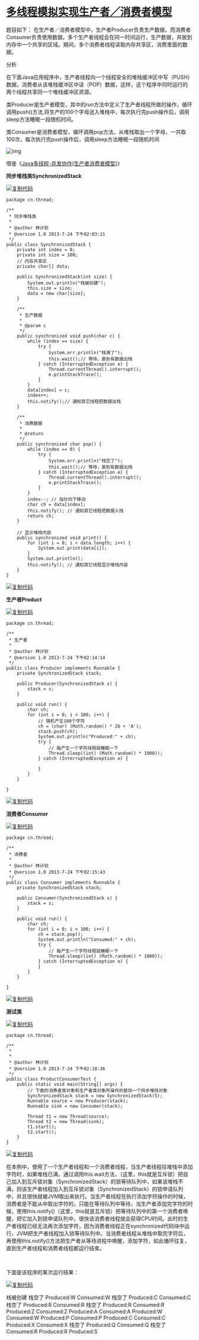 # [多线程模拟实现生产者／消费者模型](https://www.cnblogs.com/linjiqin/archive/2011/04/15/2016820.html)

 题目如下：
   在生产者／消费者模型中，生产者Producer负责生产数据，而消费者Consumer负责使用数据。多个生产者线程会在同一时间运行，生产数据，并放到内存中一个共享的区域。期间，多个消费者线程读取内存共享区，消费里面的数据。
   

分析

在下面Java应用程序中，生产者线程向一个线程安全的堆栈缓冲区中写（PUSH）数据，消费者从该堆栈缓冲区中读（POP）数据，这样，这个程序中同时运行的两个线程共享同一个堆栈缓冲区资源。

类Producer是生产者模型，其中的run方法中定义了生产者线程所做的操作，循环调用push()方法,将生产的100个字母送入堆栈中，每次执行完push操作后，调用sleep方法睡眠一段随机时间。

类Consumer是消费者模型，循环调用pop方法，从堆栈取出一个字母，一共取100次，每次执行完push操作后，调用sleep方法睡眠一段随机时间

![img](https://pic002.cnblogs.com/images/2011/270324/2011041511363482.png)

借鉴《[Java多线程-并发协作(生产者消费者模型)](http://www.cnblogs.com/linjiqin/p/3217050.html)》

**同步堆栈类SynchronizedStack**

[![复制代码](https://common.cnblogs.com/images/copycode.gif)](javascript:void(0);)

```
package cn.thread;

/**
 * 同步堆栈类
 * 
 * @author 林计钦
 * @version 1.0 2013-7-24 下午02:03:21
 */
public class SynchronizedStack {
    private int index = 0;
    private int size = 100;
    // 内存共享区
    private char[] data;

    public SynchronizedStack(int size) {
        System.out.println("栈被创建");
        this.size = size;
        data = new char[size];
    }

    /**
     * 生产数据
     * 
     * @param c
     */
    public synchronized void push(char c) {
        while (index == size) {
            try {
                System.err.println("栈满了");
                this.wait();// 等待，直到有数据出栈
            } catch (InterruptedException e) {
                Thread.currentThread().interrupt();
                e.printStackTrace();
            }
        }
        data[index] = c;
        index++;
        this.notify();// 通知其它线程把数据出栈
    }

    /**
     * 消费数据
     * 
     * @return
     */
    public synchronized char pop() {
        while (index == 0) {
            try {
                System.err.println("栈空了");
                this.wait();// 等待，直到有数据出栈
            } catch (InterruptedException e) {
                Thread.currentThread().interrupt();
                e.printStackTrace();
            }
        }
        index--; // 指针向下移动
        char ch = data[index];
        this.notify(); // 通知其它线程把数据入栈
        return ch;
    }

    // 显示堆栈内容
    public synchronized void print() {
        for (int i = 0; i < data.length; i++) {
            System.out.print(data[i]);
        }
        System.out.println();
        this.notify(); // 通知其它线程显示堆栈内容
    }
}
```

[![复制代码](https://common.cnblogs.com/images/copycode.gif)](javascript:void(0);)

**生产者Product**

[![复制代码](https://common.cnblogs.com/images/copycode.gif)](javascript:void(0);)

```
package cn.thread;

/**
 * 生产者
 * 
 * @author 林计钦
 * @version 1.0 2013-7-24 下午02:14:14
 */
public class Producer implements Runnable {
    private SynchronizedStack stack;

    public Producer(SynchronizedStack s) {
        stack = s;
    }

    public void run() {
        char ch;
        for (int i = 0; i < 100; i++) {
            // 随机产生100个字符
            ch = (char) (Math.random() * 26 + 'A');
            stack.push(ch);
            System.out.println("Produced:" + ch);
            try {
                // 每产生一个字符线程就睡眠一下
                Thread.sleep((int) (Math.random() * 1000));
            } catch (InterruptedException e) {
                
            }
        }
    }

}
```

[![复制代码](https://common.cnblogs.com/images/copycode.gif)](javascript:void(0);)

**消费者Consumer**

[![复制代码](https://common.cnblogs.com/images/copycode.gif)](javascript:void(0);)

```
package cn.thread;

/**
 * 消费者
 * 
 * @author 林计钦
 * @version 1.0 2013-7-24 下午02:15:43
 */
public class Consumer implements Runnable {
    private SynchronizedStack stack;

    public Consumer(SynchronizedStack s) {
        stack = s;
    }

    public void run() {
        char ch;
        for (int i = 0; i < 100; i++) {
            ch = stack.pop();
            System.out.println("Consumed:" + ch);
            try {
                // 每产生一个字符线程就睡眠一下
                Thread.sleep((int) (Math.random() * 1000));
            } catch (InterruptedException e) {
            }
        }
    }

}
```

[![复制代码](https://common.cnblogs.com/images/copycode.gif)](javascript:void(0);)

**测试类**

[![复制代码](https://common.cnblogs.com/images/copycode.gif)](javascript:void(0);)

```
package cn.thread;

/**
 * 
 * 
 * @author 林计钦
 * @version 1.0 2013-7-24 下午02:18:36
 */
public class ProductConsumerTest {
    public static void main(String[] args) {
        // 下面的消费者类对象和生产者类对象所操作的是同一个同步堆栈对象
        SynchronizedStack stack = new SynchronizedStack(5);
        Runnable source = new Producer(stack);
        Runnable sink = new Consumer(stack);

        Thread t1 = new Thread(source);
        Thread t2 = new Thread(sink);
        t1.start();
        t2.start();
    }
}
```

[![复制代码](https://common.cnblogs.com/images/copycode.gif)](javascript:void(0);)

 

在本例中，使用了一个生产者线程和一个消费者线程，当生产者线程往堆栈中添加字符时，如果堆栈已满，通过调用this.wait方法，（这里，this就是互斥锁）把自己加入到互斥锁对象（SynchronizedStack）的锁等待队列中，如果该堆栈不满，则该生产者线程加入到互斥锁对象（SynchronizedStack）的锁申请队列中，并且很快就被JVM取出来执行。当生产者线程在执行添加字符操作的时候，消费者是不能从中取出字符的，只能在等待队列中等待，当生产者添加完字符的时候，使用this.notify()（这里，this就是互斥锁）把等待队列中的第一个消费者唤醒，把它加入到锁申请队列中，很快该消费者线程就会获得CPU时间。此时的生产者线程已经无法再次添加字符，因为消费者线程正在synchronized代码块中运行，JVM把生产者线程加入锁等待队列中。当消费者线程从堆栈中取完字符后，再使用this.notify()方法把生产者从等待进程中唤醒，添加字符，如此循环往复，直到生产者线程和消费者线程都运行结束。

​       

下面是该程序的某次运行结果：

[![复制代码](https://common.cnblogs.com/images/copycode.gif)](javascript:void(0);)

栈被创建
栈空了
Produced:W
Consumed:W
栈空了
Produced:C
Consumed:C
栈空了
Produced:R
Consumed:R
栈空了
Produced:R
Consumed:R
Produced:Z
Consumed:Z
Produced:A
Consumed:A
Produced:W
Consumed:W
Produced:P
Consumed:P
Produced:C
Consumed:C
Produced:X
Consumed:X
栈空了
Produced:Q
Consumed:Q
栈空了
Consumed:R
Produced:R
Produced:S